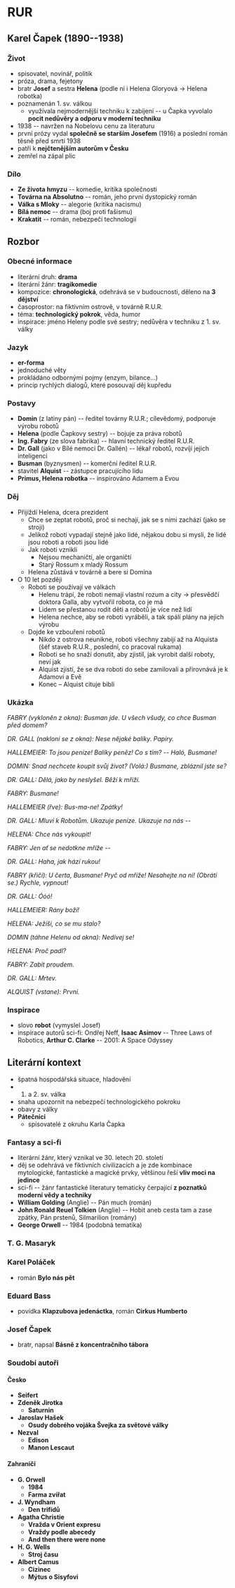 # RUR

## Karel Čapek (1890--1938)

### Život

- spisovatel, novinář, politik
- próza, drama, fejetony
- bratr **Josef** a sestra **Helena** (podle ní i Helena Gloryová -> Helena robotka)
- poznamenán 1. sv. válkou
  - využívala nejmodernější techniku k zabíjení -- u Čapka vyvolalo **pocit nedůvěry a odporu v moderní techniku**
- 1938 -- navržen na Nobelovu cenu za literaturu
- první prózy vydal **společně se starším Josefem** (1916) a poslední román těsně před smrtí 1938
- patří k **nejčtenějším autorům v Česku**
- zemřel na zápal plic

### Dílo

- **Ze života hmyzu** -- komedie, kritika společnosti
- **Továrna na Absolutno** -- román, jeho první dystopický román
- **Válka s Mloky** -- alegorie (kritika nacismu)
- **Bílá nemoc** -- drama (boj proti fašismu)
- **Krakatit** -- román, nebezpečí technologií

## Rozbor

### Obecné informace

- literární druh: **drama**
- literární žánr: **tragikomedie**
- kompozice: **chronologická**, odehrává se v budoucnosti, děleno na **3 dějství**
- časoprostor: na fiktivním ostrově, v továrně R.U.R.
- téma: **technologický pokrok**, věda, humor
- inspirace: jméno Heleny podle své sestry; nedůvěra v techniku z 1. sv. války

### Jazyk

- **er-forma**
- jednoduché věty
- prokládáno odbornými pojmy (enzym, bilance...)
- princip rychlých dialogů, které posouvají děj kupředu

### Postavy

- **Domin** (z latiny pán) -- ředitel továrny R.U.R.; cílevědomý, podporuje výrobu robotů
- **Helena** (podle Čapkovy sestry) -- bojuje za práva robotů
- **Ing. Fabry** (ze slova fabrika) -- hlavní technický ředitel R.U.R.
- **Dr. Gall** (jako v Bílé nemoci Dr. Gallén) -- lékař robotů, rozvíjí jejich inteligenci
- **Busman** (byznysmen) -- komerční ředitel R.U.R.
- stavitel **Alquist** -- zástupce pracujícího lidu
- **Primus, Helena robotka** -- inspirováno Adamem a Evou

### Děj

- Přijíždí Helena, dcera prezident
  - Chce se zeptat robotů, proč si nechají, jak se s nimi zachází (jako se
    stroji)
  - Jelikož roboti vypadají stejně jako lidé, nějakou dobu si myslí, že lidé
    jsou roboti a roboti jsou lidé
  - Jak roboti vznikli
    - Nejsou mechaničtí, ale organičtí
    - Starý Rossum x mladý Rossum
  - Helena zůstává v továrně a bere si Domina
- O 10 let později
  - Roboti se používají ve válkách
    - Helenu trápí, že roboti nemají vlastní rozum a city → přesvědčí doktora
      Galla, aby vytvořil robota, co je má
    - Lidem se přestanou rodit děti a robotů je více než lidí
    - Helena nechce, aby se roboti vyráběli, a tak spálí plány na jejich výrobu
  - Dojde ke vzbouření robotů
    - Nikdo z ostrova neunikne, roboti všechny zabijí až na Alquista (šéf staveb R.U.R., poslední, co pracoval rukama)
    - Roboti se ho snaží donutit, aby zjistil, jak vyrobit další roboty, neví jak
    - Alquist zjistí, že se dva roboti do sebe zamilovali a přirovnává je k Adamovi a Evě
    - Konec – Alquist cituje bibli

### Ukázka

_FABRY (vykloněn z okna): Busman jde. U všech všudy, co chce Busman před domem?_

_DR. GALL (nakloní se z okna): Nese nějaké balíky. Papíry._

_HALLEMEIER: To jsou peníze! Balíky peněz! Co s tím? -- Haló, Busmane!_

_DOMIN: Snad nechcete koupit svůj život? (Volá:) Busmane, zbláznil jste se?_

_DR. GALL: Dělá, jako by neslyšel. Běží k mříži._

_FABRY: Busmane!_

_HALLEMEIER (řve): Bus-ma-ne! Zpátky!_

_DR. GALL: Mluví k Robotům. Ukazuje peníze. Ukazuje na nás --_

_HELENA: Chce nás vykoupit!_

_FABRY: Jen ať se nedotkne mříže --_

_DR. GALL: Haha, jak hází rukou!_

_FABRY (křičí): U čerta, Busmane! Pryč od mříže! Nesahejte na ni! (Obrátí se.) Rychle, vypnout!_

_DR. GALL: Óóó!_

_HALLEMEIER: Rány boží!_

_HELENA: Ježíši, co se mu stalo?_

_DOMIN (táhne Helenu od okna): Nedívej se!_

_HELENA: Proč padl?_

_FABRY: Zabit proudem._

_DR. GALL: Mrtev._

_ALQUIST (vstane): První._

### Inspirace

- slovo **robot** (vymyslel Josef)
- inspirace autorů sci-fi: Ondřej Neff, **Isaac Asimov** -- Three Laws of Robotics, **Arthur C. Clarke** -- 2001: A Space Odyssey

## Literární kontext

- špatná hospodářská situace, hladovění
- 1. a 2. sv. válka
- snaha upozornit na nebezpečí technologického pokroku
- obavy z války
- **Pátečníci**
  - spisovatelé z okruhu Karla Čapka

### Fantasy a sci-fi

- literární žánr, který vznikal ve 30. letech 20. století
- děj se odehrává ve fiktivních civilizacích a je zde kombinace mytologické, fantastické a magické prvky, většinou řeší **vliv moci na jedince**
- sci-fi -- žánr fantastické literatury tematicky čerpající **z poznatků moderní vědy a techniky**
- **William Golding** (Anglie) -- Pán much (román)
- **John Ronald Reuel Tolkien** (Anglie) -- Hobit aneb cesta tam a zase zpátky, Pán prstenů, Silmarilion (romány)
- **George Orwell** -- 1984 (podobná tematika)

### T. G. Masaryk

### Karel Poláček

- román **Bylo nás pět**

### Eduard Bass

- povídka **Klapzubova jedenáctka**, román **Cirkus Humberto**

### Josef Čapek

- bratr, napsal **Básně z koncentračního tábora**

### Soudobí autoři

#### Česko

- **Seifert**
- **Zdeněk Jirotka**
  - **Saturnin**
- **Jaroslav Hašek**
  - **Osudy dobrého vojáka Švejka za světové války**
- **Nezval**
  - **Edison**
  - **Manon Lescaut**

#### Zahraničí

- **G. Orwell**
  - **1984**
  - **Farma zvířat**
- **J. Wyndham**
  - **Den trifidů**
- **Agatha Christie**
  - **Vražda v Orient expresu**
  - **Vraždy podle abecedy**
  - **And then there were none**
- **H. G. Wells**
  - **Stroj času**
- **Albert Camus**
  - **Cizinec**
  - **Mýtus o Sisyfovi**
